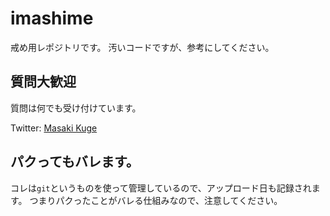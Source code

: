 # imashime

戒め用レポジトリです。
汚いコードですが、参考にしてください。

## 質問大歓迎

質問は何でも受け付けています。

Twitter: [Masaki Kuge](https://twitter.com/kuge_masa)

## パクってもバレます。

コレは`git`というものを使って管理しているので、アップロード日も記録されます。
つまりパクったことがバレる仕組みなので、注意してください。

